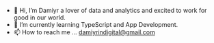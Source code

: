 - 👋 Hi, I’m Damiyr a lover of data and analytics and excited to work for good in our world.
- 🌱 I’m currently learning TypeScript and App Development.
- 📫 How to reach me ... damiyrindigital@gmail.com

<!---
damidre/damidre is a ✨ special ✨ repository because its `README.md` (this file) appears on your GitHub profile.
You can click the Preview link to take a look at your changes.
--->
